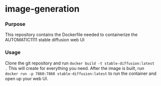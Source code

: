 # image-generation

### Purpose
This repository contains the Dockerfile needed to containerize the AUTOMATIC1111 stable diffusion web UI

### Usage
Clone the git repository and run ```docker build -t stable-diffusion:latest .```
This will create for everything you need. After the image is built, run ```docker run -p 7860:7860 stable-diffusion:latest``` to run the container and open up your web UI.
